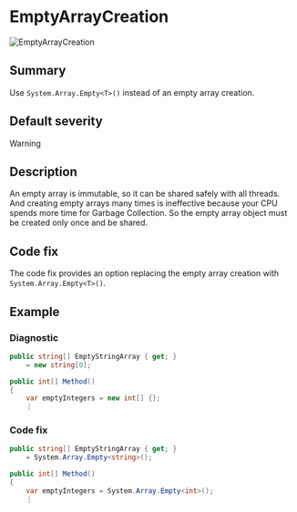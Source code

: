 # EmptyArrayCreation

![EmptyArrayCreation][fig-EmptyArrayCreation]

## Summary

Use `System.Array.Empty<T>()` instead of an empty array creation.

## Default severity

Warning

## Description

An empty array is immutable, so it can be shared safely with all threads.
And creating empty arrays many times is ineffective because your CPU spends
more time for Garbage Collection. So the empty array object must be created
only once and be shared.

## Code fix

The code fix provides an option replacing the empty array creation with
`System.Array.Empty<T>()`.

## Example

### Diagnostic

```csharp
public string[] EmptyStringArray { get; }
    = new string[0];

public int[] Method()
{
    var emptyIntegers = new int[] {};
    ⋮
```

### Code fix

```csharp
public string[] EmptyStringArray { get; }
    = System.Array.Empty<string>();

public int[] Method()
{
    var emptyIntegers = System.Array.Empty<int>();
    ⋮
```

[fig-EmptyArrayCreation]:
  https://maroontress.github.io/StyleChecker/images/EmptyArrayCreation.png
